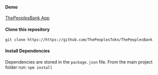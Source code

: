 #### Demo

[ThePeoplesBank App](https://thepeoplesbank.vercel.app/)

#### Clone this repository

`git clone https://https://github.com/ThePeoplesTokn/ThePeoplesBank`

#### Install Dependencies

Dependencies are stored in the `package.json` file. From the main project folder run:
`npm install`
